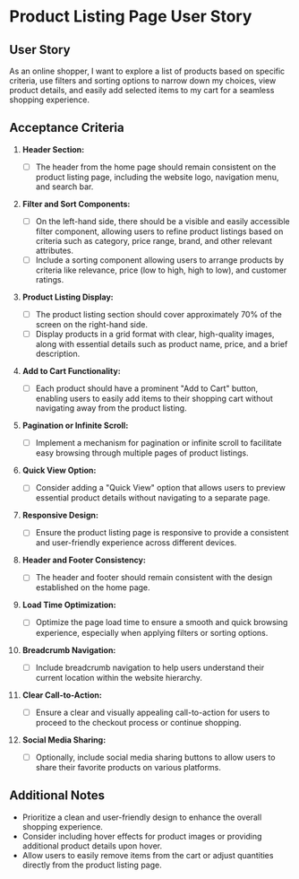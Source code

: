 # Product Listing Page User Story

## User Story

As an online shopper, I want to explore a list of products based on specific criteria, use filters and sorting options to narrow down my choices, view product details, and easily add selected items to my cart for a seamless shopping experience.

## Acceptance Criteria

1. **Header Section:**

   - [ ] The header from the home page should remain consistent on the product listing page, including the website logo, navigation menu, and search bar.

2. **Filter and Sort Components:**

   - [ ] On the left-hand side, there should be a visible and easily accessible filter component, allowing users to refine product listings based on criteria such as category, price range, brand, and other relevant attributes.
   - [ ] Include a sorting component allowing users to arrange products by criteria like relevance, price (low to high, high to low), and customer ratings.

3. **Product Listing Display:**

   - [ ] The product listing section should cover approximately 70% of the screen on the right-hand side.
   - [ ] Display products in a grid format with clear, high-quality images, along with essential details such as product name, price, and a brief description.

4. **Add to Cart Functionality:**

   - [ ] Each product should have a prominent "Add to Cart" button, enabling users to easily add items to their shopping cart without navigating away from the product listing.

5. **Pagination or Infinite Scroll:**

   - [ ] Implement a mechanism for pagination or infinite scroll to facilitate easy browsing through multiple pages of product listings.

6. **Quick View Option:**

   - [ ] Consider adding a "Quick View" option that allows users to preview essential product details without navigating to a separate page.

7. **Responsive Design:**

   - [ ] Ensure the product listing page is responsive to provide a consistent and user-friendly experience across different devices.

8. **Header and Footer Consistency:**

   - [ ] The header and footer should remain consistent with the design established on the home page.

9. **Load Time Optimization:**

   - [ ] Optimize the page load time to ensure a smooth and quick browsing experience, especially when applying filters or sorting options.

10. **Breadcrumb Navigation:**

    - [ ] Include breadcrumb navigation to help users understand their current location within the website hierarchy.

11. **Clear Call-to-Action:**

    - [ ] Ensure a clear and visually appealing call-to-action for users to proceed to the checkout process or continue shopping.

12. **Social Media Sharing:**
    - [ ] Optionally, include social media sharing buttons to allow users to share their favorite products on various platforms.

## Additional Notes

- Prioritize a clean and user-friendly design to enhance the overall shopping experience.
- Consider including hover effects for product images or providing additional product details upon hover.
- Allow users to easily remove items from the cart or adjust quantities directly from the product listing page.
